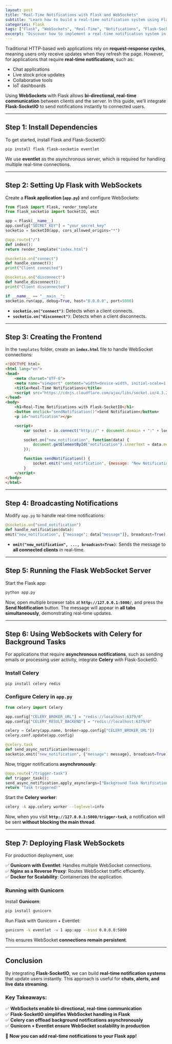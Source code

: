 ```yaml
---
layout: post
title: "Real-Time Notifications with Flask and WebSockets"
subtitle: "Learn how to build a real-time notification system using Flask, WebSockets, and Flask-SocketIO"
categories: Flask
tags: ["Flask", "WebSockets", "Real-Time", "Notifications", "Flask-SocketIO", "Python"]
excerpt: "Discover how to implement a real-time notification system in Flask using WebSockets and Flask-SocketIO for instant data updates and seamless user experience."
---
```

Traditional HTTP-based web applications rely on **request-response cycles**, meaning users only receive updates when they refresh the page. However, for applications that require **real-time notifications**, such as:

- Chat applications
- Live stock price updates
- Collaborative tools
- IoT dashboards

Using **WebSockets** with Flask allows **bi-directional, real-time communication** between clients and the server. In this guide, we’ll integrate **Flask-SocketIO** to send notifications instantly to connected users.

---

## Step 1: Install Dependencies

To get started, install Flask and Flask-SocketIO:

```sh
pip install flask flask-socketio eventlet
```

We use **eventlet** as the asynchronous server, which is required for handling multiple real-time connections.

---

## Step 2: Setting Up Flask with WebSockets

Create a **Flask application (`app.py`)** and configure WebSockets:

```python
from flask import Flask, render_template
from flask_socketio import SocketIO, emit

app = Flask(__name__)
app.config["SECRET_KEY"] = "your_secret_key"
socketio = SocketIO(app, cors_allowed_origins="*")

@app.route("/")
def index():
return render_template("index.html")

@socketio.on("connect")
def handle_connect():
print("Client connected")

@socketio.on("disconnect")
def handle_disconnect():
print("Client disconnected")

if __name__ == "__main__":
socketio.run(app, debug=True, host="0.0.0.0", port=5000)
```

- **`socketio.on("connect")`**: Detects when a client connects.
- **`socketio.on("disconnect")`**: Detects when a client disconnects.

---

## Step 3: Creating the Frontend

In the `templates` folder, create an **`index.html`** file to handle WebSocket connections:

```html
<!DOCTYPE html>
<html lang="en">
<head>
    <meta charset="UTF-8">
    <meta name="viewport" content="width=device-width, initial-scale=1.0">
    <title>Real-Time Notifications</title>
    <script src="https://cdnjs.cloudflare.com/ajax/libs/socket.io/4.3.2/socket.io.js"></script>
</head>
<body>
    <h1>Real-Time Notifications with Flask-SocketIO</h1>
    <button onclick="sendNotification()">Send Notification</button>
    <p id="notification"></p>

    <script>
        var socket = io.connect("http://" + document.domain + ":" + location.port);

        socket.on("new_notification", function(data) {
            document.getElementById("notification").innerText = data.message;
        });

        function sendNotification() {
            socket.emit("send_notification", {message: "New Notification Received!"});
        }
    </script>
</body>
</html>
```  

---

## Step 4: Broadcasting Notifications

Modify `app.py` to handle real-time notifications:

```python
@socketio.on("send_notification")
def handle_notification(data):
emit("new_notification", {"message": data["message"]}, broadcast=True)
```

- **`emit("new_notification", ..., broadcast=True)`**: Sends the message to **all connected clients** in real-time.

---

## Step 5: Running the Flask WebSocket Server

Start the Flask app:

```sh
python app.py
```

Now, open multiple browser tabs at **`http://127.0.0.1:5000/`**, and press the **Send Notification** button. The message will appear in **all tabs simultaneously**, demonstrating real-time updates.

---

## Step 6: Using WebSockets with Celery for Background Tasks

For applications that require **asynchronous notifications**, such as sending emails or processing user activity, integrate **Celery** with Flask-SocketIO.

### Install Celery

```sh
pip install celery redis
```

### Configure Celery in `app.py`

```python
from celery import Celery

app.config["CELERY_BROKER_URL"] = "redis://localhost:6379/0"
app.config["CELERY_RESULT_BACKEND"] = "redis://localhost:6379/0"

celery = Celery(app.name, broker=app.config["CELERY_BROKER_URL"])
celery.conf.update(app.config)

@celery.task
def send_async_notification(message):
socketio.emit("new_notification", {"message": message}, broadcast=True)
```

Now, trigger notifications **asynchronously**:

```python
@app.route("/trigger-task")
def trigger_task():
send_async_notification.apply_async(args=["Background Task Notification"])
return "Task triggered!"
```

Start the **Celery worker**:

```sh
celery -A app.celery worker --loglevel=info
```

Now, when you visit **`http://127.0.0.1:5000/trigger-task`**, a notification will be sent **without blocking the main thread**.

---

## Step 7: Deploying Flask WebSockets

For production deployment, use:

✅ **Gunicorn with Eventlet**: Handles multiple WebSocket connections.  
✅ **Nginx as a Reverse Proxy**: Routes WebSocket traffic efficiently.  
✅ **Docker for Scalability**: Containerizes the application.

### Running with Gunicorn

Install **Gunicorn**:

```sh
pip install gunicorn
```

Run Flask with Gunicorn + Eventlet:

```sh
gunicorn -k eventlet -w 1 app:app --bind 0.0.0.0:5000
```

This ensures WebSocket **connections remain persistent**.

---

## Conclusion

By integrating **Flask-SocketIO**, we can build **real-time notification systems** that update users instantly. This approach is useful for **chats, alerts, and live data streaming**.

### Key Takeaways:

✅ **WebSockets enable bi-directional, real-time communication**  
✅ **Flask-SocketIO simplifies WebSocket handling in Flask**  
✅ **Celery can offload background notifications asynchronously**  
✅ **Gunicorn + Eventlet ensure WebSocket scalability in production**

🚀 **Now you can add real-time notifications to your Flask app!**  
